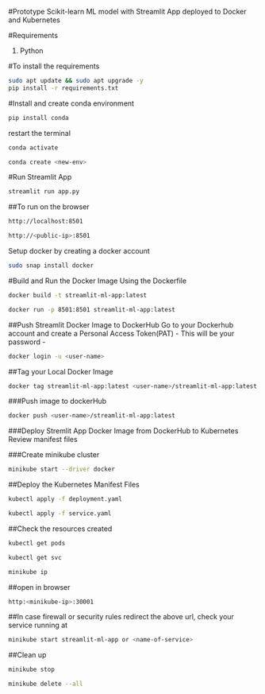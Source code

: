 #Prototype Scikit-learn ML model with Streamlit App deployed to Docker and Kubernetes

#Requirements
1. Python

#To install the requirements
```sh
sudo apt update && sudo apt upgrade -y
pip install -r requirements.txt
```
#Install and create conda environment
```sh
pip install conda
```
restart the terminal 

```sh
conda activate 
```

```sh
conda create <new-env>
```

#Run Streamlit App
```sh
streamlit run app.py
```

##To run on the browser
```sh
http://localhost:8501
```

```sh
http://<public-ip>:8501
```
Setup docker by creating a docker account 
```sh
sudo snap install docker
```

#Build and Run the Docker Image Using the Dockerfile
```sh
docker build -t streamlit-ml-app:latest
```

```sh
docker run -p 8501:8501 streamlit-ml-app:latest
```

##Push Streamlit Docker Image to DockerHub
Go to your Dockerhub account and create a Personal Access Token(PAT) - This will be your password -
```sh
docker login -u <user-name>
```

##Tag your Local Docker Image
```sh
docker tag streamlit-ml-app:latest <user-name>/streamlit-ml-app:latest
```

###Push image to dockerHub
```sh
docker push <user-name>/streamlit-ml-app:latest
```
###Deploy Stremlit App Docker Image from DockerHub to Kubernetes
Review manifest files

###Create minikube cluster
```sh
minikube start --driver docker
```

##Deploy the Kubernetes Manifest Files
```sh
kubectl apply -f deployment.yaml
```

```sh
kubectl apply -f service.yaml
```

##Check the resources created
```sh
kubectl get pods
```

```sh
kubectl get svc
```
```sh
minikube ip
```

##open in browser

```sh
http:<minikube-ip>:30001
```

##In case firewall or security rules redirect the above url, check your service running at
```sh
minikube start streamlit-ml-app or <name-of-service>
```
##Clean up  

```sh
minikube stop
```

```sh
minikube delete --all
```

